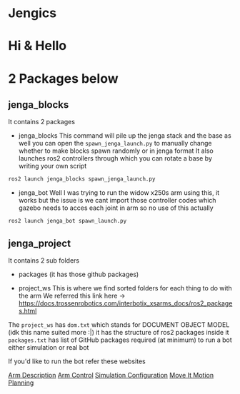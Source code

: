 # Jengics
# Hi & Hello

# 2 Packages below
## jenga_blocks
It contains 2 packages 
- jenga_blocks
This command will pile up the jenga stack and the base as well you can open the `spawn_jenga_launch.py` to manually change whether to make blocks spawn randomly or in jenga format
It also launches ros2 controllers through which you can rotate a base by writing your own script
```bash
ros2 launch jenga_blocks spawn_jenga_launch.py
```

- jenga_bot
Well I was trying to run the widow x250s arm using this, it works but the issue is we cant import those controller codes which gazebo needs to acces each joint in arm so no use of this actually
```bash
ros2 launch jenga_bot spawn_launch.py
```

## jenga_project
It contains 2 sub folders
- packages (it has those github packages)

- project_ws
This is where we find sorted folders for each thing to do with the arm
We referred this link here -> https://docs.trossenrobotics.com/interbotix_xsarms_docs/ros2_packages.html

The `project_ws` has `dom.txt` which stands for DOCUMENT OBJECT MODEL (idk this name suited more :|)  it has the structure of ros2 packages inside it
`packages.txt` has list of GitHub packages required (at minimum) to run a bot either simulation or real bot

If you'd like to run the bot refer these websites

[Arm Description](https://docs.trossenrobotics.com/interbotix_xsarms_docs/ros2_packages/arm_descriptions.html)
[Arm Control](https://docs.trossenrobotics.com/interbotix_xsarms_docs/ros2_packages/arm_control.html)
[Simulation Configuration](https://docs.trossenrobotics.com/interbotix_xsarms_docs/ros2_packages/simulation_configuration.html)
[Move It Motion Planning](https://docs.trossenrobotics.com/interbotix_xsarms_docs/ros2_packages/moveit_motion_planning_configuration.html)


